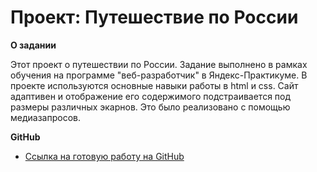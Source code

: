 # Проект: Путешествие по России


**О задании**

Этот проект о путешествии по России.
Задание выполнено в рамках обучения на программе "веб-разработчик" в Яндекс-Практикуме. 
В проекте используются основные навыки работы в html и css. Сайт адаптивен и отображение его содержимого подстраивается под размеры различных экарнов. Это было реализовано с помощью медиазапросов. 

**GitHub**

* [Ссылка на готовую работу на GitHub](https://www.figma.com/file/5S2WSbEFL6awjVWJ0NWL8Q/Sprint-3_-Russia-_-desktop-mobile?node-id=28503%3A0)



